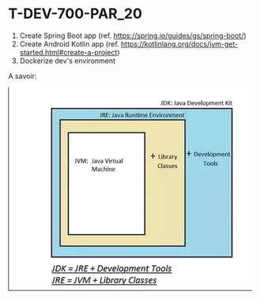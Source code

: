 # T-DEV-700-PAR_20

1. Create Spring Boot app (ref. https://spring.io/guides/gs/spring-boot/)
2. Create Android Kotlin app (ref. https://kotlinlang.org/docs/jvm-get-started.html#create-a-project)
3. Dockerize dev's environment

A savoir:

![img.png](assets/img.png)